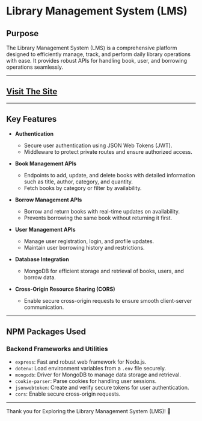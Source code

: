 # Library Management System (LMS)

## Purpose

The Library Management System (LMS) is a comprehensive platform designed to efficiently manage, track, and perform daily library operations with ease. It provides robust APIs for handling book, user, and borrowing operations seamlessly.

---

## [Visit The Site](https://assignment-11-batch-10.netlify.app)

---

## Key Features

- **Authentication**

  - Secure user authentication using JSON Web Tokens (JWT).
  - Middleware to protect private routes and ensure authorized access.

- **Book Management APIs**

  - Endpoints to add, update, and delete books with detailed information such as title, author, category, and quantity.
  - Fetch books by category or filter by availability.

- **Borrow Management APIs**

  - Borrow and return books with real-time updates on availability.
  - Prevents borrowing the same book without returning it first.

- **User Management APIs**

  - Manage user registration, login, and profile updates.
  - Maintain user borrowing history and restrictions.

- **Database Integration**

  - MongoDB for efficient storage and retrieval of books, users, and borrow data.

- **Cross-Origin Resource Sharing (CORS)**

  - Enable secure cross-origin requests to ensure smooth client-server communication.

---

## NPM Packages Used

### **Backend Frameworks and Utilities**

- `express`: Fast and robust web framework for Node.js.
- `dotenv`: Load environment variables from a `.env` file securely.
- `mongodb`: Driver for MongoDB to manage data storage and retrieval.
- `cookie-parser`: Parse cookies for handling user sessions.
- `jsonwebtoken`: Create and verify secure tokens for user authentication.
- `cors`: Enable secure cross-origin requests.

---

Thank you for Exploring the Library Management System (LMS)! 🚀
